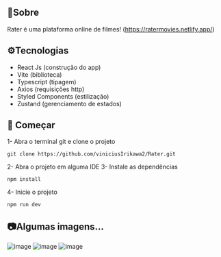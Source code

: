 ## 🤔Sobre
Rater é uma plataforma online de filmes! (https://ratermovies.netlify.app/)

## ⚙️Tecnologias
- React Js (construção do app)
- Vite (biblioteca)
- Typescript (tipagem)
- Axios (requisições http)
- Styled Components (estilização)
- Zustand (gerenciamento de estados)

## 🚀 Começar
1- Abra o terminal git e clone o projeto
```
git clone https://github.com/viniciusIrikawa2/Rater.git
```
2- Abra o projeto em alguma IDE
3- Instale as dependências
```
npm install
```
4- Inicie o projeto
```
npm run dev
```
## 📷Algumas imagens...
![image](https://github.com/user-attachments/assets/fa7f0855-6b5e-470b-b528-17587cfde301)
![image](https://github.com/user-attachments/assets/39b39af4-e518-4b70-9ebe-b4605f657c12)
![image](https://github.com/user-attachments/assets/a5e658ea-81bc-403c-935c-56e15697e95e)
